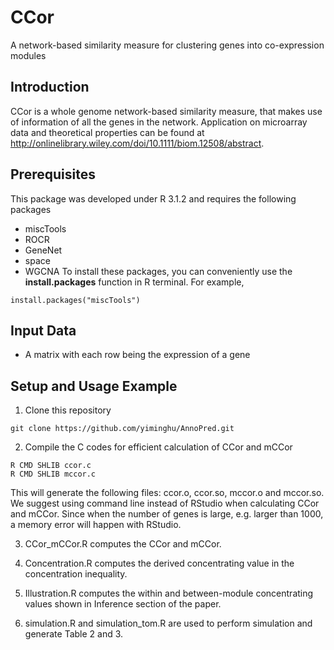 # CCor
A network-based similarity measure for clustering genes into co-expression modules

## Introduction
CCor is a whole genome network-based similarity measure, that makes use of information of all the genes in the network. Application on microarray data and theoretical properties can be found at http://onlinelibrary.wiley.com/doi/10.1111/biom.12508/abstract. 

## Prerequisites
This package was developed under R 3.1.2 and requires the following packages
* miscTools
* ROCR
* GeneNet
* space
* WGCNA
To install these packages, you can conveniently use the **install.packages** function in R terminal. For example,
```
install.packages("miscTools")
```

## Input Data
* A matrix with each row being the expression of a gene

## Setup and Usage Example
1) Clone this repository
```
git clone https://github.com/yiminghu/AnnoPred.git
```
2) Compile the C codes for efficient calculation of CCor and mCCor
```
R CMD SHLIB ccor.c
R CMD SHLIB mccor.c
```
This will generate the following files: ccor.o, ccor.so, mccor.o and mccor.so. We suggest using command line instead of RStudio when calculating CCor and mCCor. Since when the number of genes is large, e.g. larger than 1000, a memory error will happen with RStudio.

3) CCor_mCCor.R computes the CCor and mCCor. 

4) Concentration.R computes the derived concentrating value in the concentration inequality.

5) Illustration.R computes the within and between-module concentrating values shown in Inference section of the paper.

6) simulation.R and simulation_tom.R are used to perform simulation and generate Table 2 and 3.

